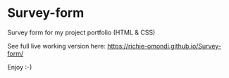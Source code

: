 # Survey-form
Survey form for my project portfolio (HTML &amp; CSS)

See full live working version here: https://richie-omondi.github.io/Survey-form/

Enjoy :-)
